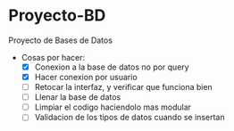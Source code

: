 # Proyecto-BD
Proyecto de Bases de Datos

- Cosas por hacer:
  - [X] Conexion a la base de datos no por query
  - [X] Hacer conexion por usuario
  - [ ] Retocar la interfaz, y verificar que funciona bien
  - [ ] Llenar la base de datos
  - [ ] Limpiar el codigo haciendolo mas modular
  - [ ] Validacion de los tipos de datos cuando se insertan